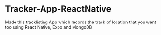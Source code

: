 # Tracker-App-ReactNative

Made this tracklisting App which records the track of location that you went too using React Native, Expo and MongoDB
